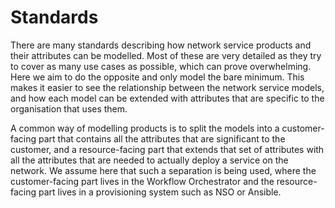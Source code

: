 # Standards

There are many standards describing how network service products and their
attributes can be modelled. Most of these are very detailed as they try to
cover as many use cases as possible, which can prove overwhelming. Here we aim
to do the opposite and only model the bare minimum. This makes it easier to see
the relationship between the network service models, and how each model can be
extended with attributes that are specific to the organisation that uses them.

A common way of modelling products is to split the models into a
customer-facing part that contains all the attributes that are significant to
the customer, and a resource-facing part that extends that set of attributes
with all the attributes that are needed to actually deploy a service on the
network. We assume here that such a separation is being used, where the
customer-facing part lives in the Workflow Orchestrator and the resource-facing
part lives in a provisioning system such as NSO or Ansible.

